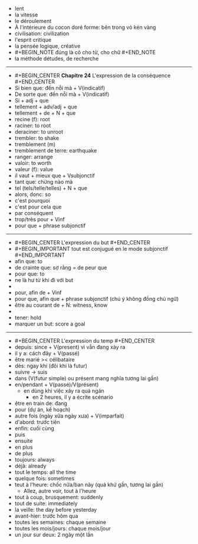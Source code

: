 - lent
- la vitesse
- le déroulement
- À l'intérieure du cocon doré forme: bên trong vỏ kén vàng
- civilisation: civilization
- l'esprit critique
- la pensée logique, créative
- #+BEGIN_NOTE
  đúng là cô cho từ, cho chữ
  #+END_NOTE
- la méthode détudes, de recherche
- ---
- #+BEGIN_CENTER
  **Chapitre 24**
  L'expression de la conséquence
  #+END_CENTER
- Si bien que: đến nỗi mà + V(indicatif)
- De sorte que: đến nỗi mà + V(indicatif)
- Si + adj + que
- tellement + adv/adj + que
- tellement + de + N + que
- recine (f): root
- raciner: to root
- deraciner: to unroot
- trembler: to shake
- tremblement (m)
- tremblement de terre: earthquake
- ranger: arrange
- valoir: to worth
- valeur (f): value
- il vaut + mieux que + Vsubjonctif
- tant que: chừng nào mà
- tel (tels/telle/telles) + N + que
- alors, donc: so
- c'est pourquoi
- c'est pour cela que
- par conséquent
- trop/très pour + Vinf
- pour que + phrase subjonctif
- ---
- #+BEGIN_CENTER
  L'expression du but 
  #+END_CENTER
- #+BEGIN_IMPORTANT
  tout est conjugué en le mode subjonctif
  #+END_IMPORTANT
- afin que: to
- de crainte que: sợ rằng = de peur que
- pour que: to
- ne là hư từ khi đi với but
-
- pour, afin de + Vinf
- pour que, afin que + phrase subjonctif (chú ý không đồng chủ ngữ)
- être au courant de + N: witness, know
-
- tener: hold
- marquer un but: score a goal
- ---
- #+BEGIN_CENTER
  L'expression du temp
  #+END_CENTER
- depuis: since + V(present) vì vẫn đang xảy ra
- il y a: cách đây + V(passé)
- être marié >< célibataire
- dès: ngay khi (đôi khi là futur)
- suivre -> suis
- dans (V(futur simple) ou présent mang nghĩa tương lai gần)
- en/pendant + V(passé)/V(présent)
	- en dùng khi việc xảy ra quá ngán
		- en 2 heures, il y a écrite scénario
- être en train de: đang
- pour (dự án, kế hoạch)
- autre fois (ngày xửa ngày xưa) + V(imparfait)
- d'abord: trước tiên
- enfin: cuối cùng
- puis
- ensuite
- en plus
- de plus
- toujours: always
- déjà: already
- tout le temps: all the time
- quelque fois: sometimes
- teut à l'heure: chốc nữa/ban nãy (quá khứ gần, tương lai gần)
	- Allez, autre voir, tout à l'heure
- tout à coup, brusquement: suddenly
- tout de suite: immediately
- la veille: the day before yesterday
- avant-hier: trước hôm qua
- toutes les semaines: chaque semaine
- toutes les mois/jours: chaque mois/jour
- un jour sur deux: 2 ngày một lần